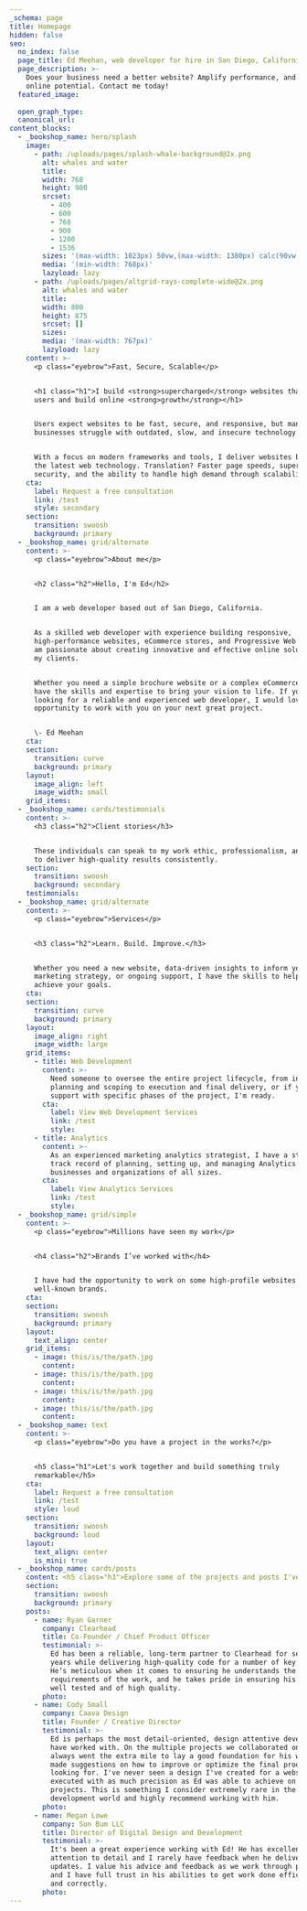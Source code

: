 ```yaml
---
_schema: page
title: Homepage
hidden: false
seo:
  no_index: false
  page_title: Ed Meehan, web developer for hire in San Diego, California
  page_description: >-
    Does your business need a better website? Amplify performance, and maximize
    online potential. Contact me today!
  featured_image:
  
  open_graph_type:
  canonical_url:
content_blocks:
  - _bookshop_name: hero/splash
    image:
      - path: /uploads/pages/splash-whale-background@2x.png
        alt: whales and water
        title:
        width: 768
        height: 900
        srcset:
          - 400
          - 600
          - 768
          - 900
          - 1200
          - 1536
        sizes: '(max-width: 1023px) 50vw,(max-width: 1380px) calc(90vw - 550px), 768px'
        media: '(min-width: 768px)'
        lazyload: lazy
      - path: /uploads/pages/altgrid-rays-complete-wide@2x.png
        alt: whales and water
        title:
        width: 800
        height: 875
        srcset: []
        sizes:
        media: '(max-width: 767px)'
        lazyload: lazy
    content: >-
      <p class="eyebrow">Fast, Secure, Scalable</p>


      <h1 class="h1">I build <strong>supercharged</strong> websites that engage
      users and build online <strong>growth</strong></h1>


      Users expect websites to be fast, secure, and responsive, but many
      businesses struggle with outdated, slow, and insecure technology.


      With a focus on modern frameworks and tools, I deliver websites built on
      the latest web technology. Translation? Faster page speeds, superior
      security, and the ability to handle high demand through scalability.
    cta:
      label: Request a free consultation
      link: /test
      style: secondary
    section:
      transition: swoosh
      background: primary
  - _bookshop_name: grid/alternate
    content: >-
      <p class="eyebrow">About me</p>


      <h2 class="h2">Hello, I'm Ed</h2>


      I am a web developer based out of San Diego, California.


      As a skilled web developer with experience building responsive,
      high-performance websites, eCommerce stores, and Progressive Web Apps, I
      am passionate about creating innovative and effective online solutions for
      my clients.


      Whether you need a simple brochure website or a complex eCommerce store, I
      have the skills and expertise to bring your vision to life. If you are
      looking for a reliable and experienced web developer, I would love the
      opportunity to work with you on your next great project.


      \- Ed Meehan
    cta:
    section:
      transition: curve
      background: primary
    layout:
      image_align: left
      image_width: small
    grid_items:
  - _bookshop_name: cards/testimonials
    content: >-
      <h3 class="h2">Client stories</h3>


      These individuals can speak to my work ethic, professionalism, and ability
      to deliver high-quality results consistently.
    section:
      transition: swoosh
      background: secondary
    testimonials:
  - _bookshop_name: grid/alternate
    content: >-
      <p class="eyebrow">Services</p>


      <h3 class="h2">Learn. Build. Improve.</h3>


      Whether you need a new website, data-driven insights to inform your
      marketing strategy, or ongoing support, I have the skills to help you
      achieve your goals.
    cta:
    section:
      transition: curve
      background: primary
    layout:
      image_align: right
      image_width: large
    grid_items:
      - title: Web Development
        content: >-
          Need someone to oversee the entire project lifecycle, from initial
          planning and scoping to execution and final delivery, or if you need
          support with specific phases of the project, I'm ready.
        cta:
          label: View Web Development Services
          link: /test
          style:
      - title: Analytics
        content: >-
          As an experienced marketing analytics strategist, I have a strong
          track record of planning, setting up, and managing Analytics for
          businesses and organizations of all sizes.
        cta:
          label: View Analytics Services
          link: /test
          style:
  - _bookshop_name: grid/simple
    content: >-
      <p class="eyebrow">Millions have seen my work</p>


      <h4 class="h2">Brands I’ve worked with</h4>


      I have had the opportunity to work on some high-profile websites for
      well-known brands.
    cta:
    section:
      transition: swoosh
      background: primary
    layout:
      text_align: center
    grid_items:
      - image: this/is/the/path.jpg
        content:
      - image: this/is/the/path.jpg
        content:
      - image: this/is/the/path.jpg
        content:
      - image: this/is/the/path.jpg
        content:
  - _bookshop_name: text
    content: >-
      <p class="eyebrow">Do you have a project in the works?</p>


      <h5 class="h1">Let's work together and build something truly
      remarkable</h5>
    cta:
      label: Request a free consultation
      link: /test
      style: loud
    section:
      transition: swoosh
      background: loud
    layout:
      text_align: center
      is_mini: true
  - _bookshop_name: cards/posts
    content: <h5 class="h3">Explore some of the projects and posts I've published</h5>
    section:
      transition: swoosh
      background: primary
    posts:
      - name: Ryan Garner
        company: Clearhead
        title: Co-Founder / Chief Product Officer
        testimonial: >-
          Ed has been a reliable, long-term partner to Clearhead for several
          years while delivering high-quality code for a number of key projects.
          He’s meticulous when it comes to ensuring he understands the scope and
          requirements of the work, and he takes pride in ensuring his work is
          well tested and of high quality.
        photo:
      - name: Cody Small
        company: Caava Design
        title: Founder / Creative Director
        testimonial: >-
          Ed is perhaps the most detail-oriented, design attentive developer I
          have worked with. On the multiple projects we collaborated on, he
          always went the extra mile to lay a good foundation for his work, then
          made suggestions on how to improve or optimize the final product I was
          looking for. I've never seen a design I've created for a website
          executed with as much precision as Ed was able to achieve on our
          projects. This is something I consider extremely rare in the
          development world and highly recommend working with him.
        photo:
      - name: Megan Lowe
        company: Sun Bum LLC
        title: Director of Digital Design and Development
        testimonial: >-
          It's been a great experience working with Ed! He has excellent
          attention to detail and I rarely have feedback when he delivers
          updates. I value his advice and feedback as we work through problems
          and I have full trust in his abilities to get work done efficiently
          and correctly.
        photo:
---
```

